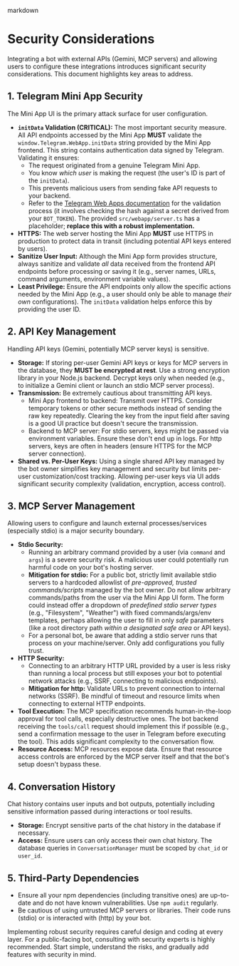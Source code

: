 markdown
# Security Considerations

Integrating a bot with external APIs (Gemini, MCP servers) and allowing users to configure these integrations introduces significant security considerations. This document highlights key areas to address.

## 1. Telegram Mini App Security

The Mini App UI is the primary attack surface for user configuration.

*   **`initData` Validation (CRITICAL):** The most important security measure. All API endpoints accessed by the Mini App **MUST** validate the `window.Telegram.WebApp.initData` string provided by the Mini App frontend. This string contains authentication data signed by Telegram. Validating it ensures:
    *   The request originated from a genuine Telegram Mini App.
    *   You know *which user* is making the request (the user's ID is part of the `initData`).
    *   This prevents malicious users from sending fake API requests to your backend.
    *   Refer to the [Telegram Web Apps documentation](https://core.telegram.org/bots/webapps#authenticating-users) for the validation process (it involves checking the hash against a secret derived from your `BOT_TOKEN`). The provided `src/webapp/server.ts` has a placeholder; **replace this with a robust implementation.**
*   **HTTPS:** The web server hosting the Mini App **MUST** use HTTPS in production to protect data in transit (including potential API keys entered by users).
*   **Sanitize User Input:** Although the Mini App form provides structure, always sanitize and validate *all* data received from the frontend API endpoints before processing or saving it (e.g., server names, URLs, command arguments, environment variable values).
*   **Least Privilege:** Ensure the API endpoints only allow the specific actions needed by the Mini App (e.g., a user should only be able to manage *their own* configurations). The `initData` validation helps enforce this by providing the user ID.

## 2. API Key Management

Handling API keys (Gemini, potentially MCP server keys) is sensitive.

*   **Storage:** If storing per-user Gemini API keys or keys for MCP servers in the database, they **MUST be encrypted at rest**. Use a strong encryption library in your Node.js backend. Decrypt keys only when needed (e.g., to initialize a Gemini client or launch an stdio MCP server process).
*   **Transmission:** Be extremely cautious about transmitting API keys.
    *   Mini App frontend to backend: Transmit over HTTPS. Consider temporary tokens or other secure methods instead of sending the raw key repeatedly. Clearing the key from the input field after saving is a good UI practice but doesn't secure the transmission.
    *   Backend to MCP server: For stdio servers, keys might be passed via environment variables. Ensure these don't end up in logs. For http servers, keys are often in headers (ensure HTTPS for the MCP server connection).
*   **Shared vs. Per-User Keys:** Using a single shared API key managed by the bot owner simplifies key management and security but limits per-user customization/cost tracking. Allowing per-user keys via UI adds significant security complexity (validation, encryption, access control).

## 3. MCP Server Management

Allowing users to configure and launch external processes/services (especially stdio) is a major security boundary.

*   **Stdio Security:**
    *   Running an arbitrary command provided by a user (via `command` and `args`) is a severe security risk. A malicious user could potentially run harmful code on your bot's hosting server.
    *   **Mitigation for stdio:** For a public bot, strictly limit available stdio servers to a hardcoded allowlist of *pre-approved, trusted commands/scripts* managed by the bot owner. Do not allow arbitrary commands/paths from the user via the Mini App UI form. The form could instead offer a dropdown of *predefined stdio server types* (e.g., "Filesystem", "Weather") with fixed commands/args/env templates, perhaps allowing the user to fill in only *safe* parameters (like a root directory path *within a designated safe area* or API keys).
    *   For a personal bot, be aware that adding a stdio server runs that process on your machine/server. Only add configurations you fully trust.
*   **HTTP Security:**
    *   Connecting to an arbitrary HTTP URL provided by a user is less risky than running a local process but still exposes your bot to potential network attacks (e.g., SSRF, connecting to malicious endpoints).
    *   **Mitigation for http:** Validate URLs to prevent connection to internal networks (SSRF). Be mindful of timeout and resource limits when connecting to external HTTP endpoints.
*   **Tool Execution:** The MCP specification recommends human-in-the-loop approval for tool calls, especially destructive ones. The bot backend receiving the `tools/call` request should implement this if possible (e.g., send a confirmation message to the user in Telegram before executing the tool). This adds significant complexity to the conversation flow.
*   **Resource Access:** MCP resources expose data. Ensure that resource access controls are enforced by the MCP server itself and that the bot's setup doesn't bypass these.

## 4. Conversation History

Chat history contains user inputs and bot outputs, potentially including sensitive information passed during interactions or tool results.

*   **Storage:** Encrypt sensitive parts of the chat history in the database if necessary.
*   **Access:** Ensure users can only access their own chat history. The database queries in `ConversationManager` must be scoped by `chat_id` or `user_id`.

## 5. Third-Party Dependencies

*   Ensure all your npm dependencies (including transitive ones) are up-to-date and do not have known vulnerabilities. Use `npm audit` regularly.
*   Be cautious of using untrusted MCP servers or libraries. Their code runs (stdio) or is interacted with (http) by your bot.

Implementing robust security requires careful design and coding at every layer. For a public-facing bot, consulting with security experts is highly recommended. Start simple, understand the risks, and gradually add features with security in mind.

